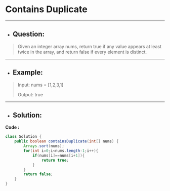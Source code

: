 # Contains Duplicate
---
- ## Question:
> Given an integer array nums, return true if any value appears at least twice in the array, and return false if every element is distinct.
---
- ## Example:
> Input: nums = [1,2,3,1]
> 
> Output: true
---
- ## Solution:
**Code :**
```java
class Solution {
    public boolean containsDuplicate(int[] nums) {
        Arrays.sort(nums);
        for(int i=0;i<nums.length-1;i++){
            if(nums[i]==nums[i+1]){
                return true;
            }
        }
        return false;
    }
}
